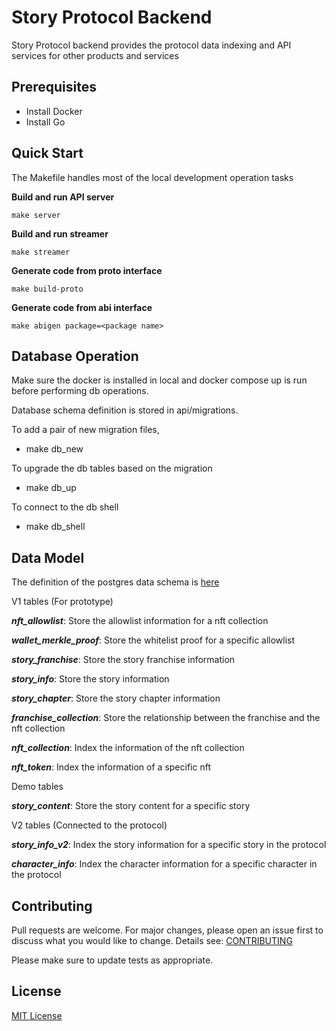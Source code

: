 # Story Protocol Backend  

Story Protocol backend provides the protocol data indexing and API services for other products and services 

## Prerequisites
- Install Docker
- Install Go

## Quick Start 
The Makefile handles most of the local development operation tasks

**Build and run API server**

`make server` 

**Build and run streamer**

`make streamer`

**Generate code from proto interface**

`make build-proto`

**Generate code from abi interface**

`make abigen package=<package name>`

## Database Operation

Make sure the docker is installed in local and docker compose up is run before performing db operations.

Database schema definition is stored in api/migrations. 

To add a pair of new migration files, 

- make db_new

To upgrade the db tables based on the migration

- make db_up

To connect to the db shell

- make db_shell

## Data Model

The definition of the postgres data schema is [here](/api/migrations)

V1 tables (For prototype)

***nft_allowlist***: Store the allowlist information for a nft collection

***wallet_merkle_proof***: Store the whitelist proof for a specific allowlist 

***story_franchise***: Store the story franchise information

***story_info***: Store the story information

***story_chapter***: Store the story chapter information

***franchise_collection***: Store the relationship between the franchise and the nft collection

***nft_collection***: Index the information of the nft collection

***nft_token***: Index the information of a specific nft


Demo tables 

***story_content***: Store the story content for a specific story 


V2 tables (Connected to the protocol)

***story_info_v2***: Index the story information for a specific story in the protocol

***character_info***: Index the character information for a specific character in the protocol 

## Contributing

Pull requests are welcome. For major changes, please open an issue first
to discuss what you would like to change. Details see: [CONTRIBUTING](/CONTRIBUTING.md)

Please make sure to update tests as appropriate.

## License

[MIT License](/LICENSE.md)
